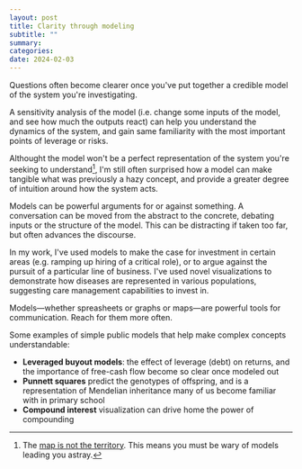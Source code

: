 ```yaml
---
layout: post
title: Clarity through modeling
subtitle: ""
summary: 
categories: 
date: 2024-02-03
---
```


Questions often become clearer once you've put together a credible model of the system you're investigating.

A sensitivity analysis of the model (i.e. change some inputs of the model, and see how much the outputs react) can help you understand the dynamics of the system, and gain same familiarity with the most important points of leverage or risks.

Althought the model won't be a perfect representation of the system you're seeking to understand[^map-territory], I'm still often surprised how a model can make tangible what was previously a hazy concept, and provide a greater degree of intuition around how the system acts. 

Models can be powerful arguments for or against something. A conversation can be moved from the abstract to the concrete, debating inputs or the structure of the model. This can be distracting if taken too far, but often advances the discourse.

In my work, I've used models to make the case for investment in certain areas (e.g. ramping up hiring of a critical role), or to argue against the pursuit of a particular line of business. I've used novel visualizations to demonstrate how diseases are represented in various populations, suggesting care management capabilities to invest in.

Models—whether spreasheets or graphs or maps—are powerful tools for communication. Reach for them more often.

Some examples of simple public models that help make complex concepts understandable:

* **Leveraged buyout models**: the effect of leverage (debt) on returns, and the importance of free-cash flow become so clear once modeled out
* **Punnett squares** predict the genotypes of offspring, and is a representation of Mendelian inheritance many of us become familiar with in primary school
* **Compound interest** visualization can drive home the power of compounding



[^map-territory]: The [map is not the territory](https://en.wikipedia.org/wiki/Map%E2%80%93territory_relation). This means you must be wary of models leading you astray.